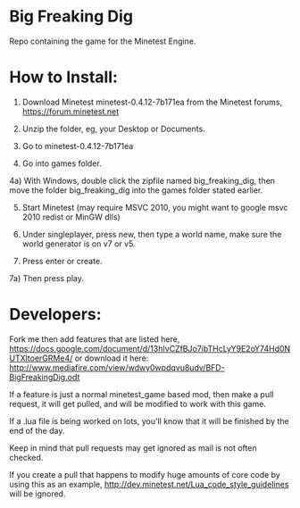 Big Freaking Dig
================

Repo containing the game for the Minetest Engine.

How to Install:
================

1) Download Minetest minetest-0.4.12-7b171ea from the Minetest forums, https://forum.minetest.net

2) Unzip the folder, eg, your Desktop or Documents.

3) Go to minetest-0.4.12-7b171ea

4) Go into games folder.

4a) With Windows, double click the zipfile named big_freaking_dig, then move the folder big_freaking_dig into the games folder stated earlier.

5) Start Minetest (may require MSVC 2010, you might want to google msvc 2010 redist or MinGW dlls)

6) Under singleplayer, press new, then type a world name, make sure the world generator is on v7 or v5.

7) Press enter or create.

7a) Then press play.

Developers:
===============

Fork me then add features that are listed here, https://docs.google.com/document/d/13hIvCZfBJo7ibTHcLyY9E2oY74Hd0NUTXltoerGRMe4/ or download it here: http://www.mediafire.com/view/wdwy0wpdqvu8udv/BFD-BigFreakingDig.odt

If a feature is just a normal minetest_game based mod, then make a pull request, it will get pulled, and will be modified to work with this game.

If a .lua file is being worked on lots, you'll know that it will be finished by the end of the day.

Keep in mind that pull requests may get ignored as mail is not often checked.

If you create a pull that happens to modify huge amounts of core code by using this as an example, http://dev.minetest.net/Lua_code_style_guidelines will be ignored.
